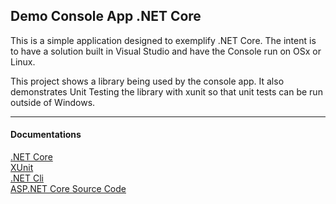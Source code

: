 ## Demo Console App .NET Core

This is a simple application designed to exemplify .NET Core.
The intent is to have a solution built in Visual Studio and have the Console run on OSx or Linux.

This project shows a library being used by the console app. It also demonstrates Unit Testing the library
with xunit so that unit tests can be run outside of Windows.

<hr />

#### Documentations

[.NET Core](https://www.microsoft.com/net/)<br />
[XUnit](https://xunit.github.io/docs/getting-started-dotnet-core.html)<br />
[.NET Cli](https://docs.microsoft.com/en-us/dotnet/articles/core/tools/)<br />
[ASP.NET Core Source Code](https://github.com/aspnet/)